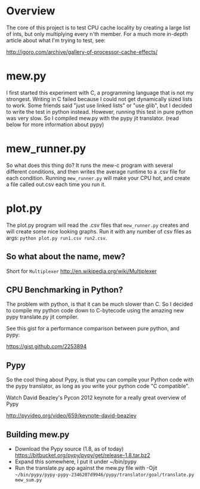 # Overview
The core of this project is to test CPU cache locality by creating a large
list of ints, but only multiplying every n'th member. For a much more 
in-depth article about what I'm trying to test, see:    

http://igoro.com/archive/gallery-of-processor-cache-effects/

# mew.py
I first started this experiment with C, a programming language that is not
my strongest. Writing in C failed because I could not get dynamically sized
lists to work. Some friends said "just use linked lists" or "use glib", but
I decided to write the test in python instead. However, running this test in
pure python was very slow. So I compiled mew.py with the pypy jit translator.
(read below for more information about pypy)

# mew_runner.py
So what does this thing do? It runs the mew-c program with several different 
conditions, and then writes the average runtime to a .csv file for each
condition. Running `mew_runner.py` will make your CPU hot, and create a 
file called out.csv each time you run it. 

# plot.py
The plot.py program will read the .csv files that `mew_runner.py` creates 
and will create some nice looking graphs. Run it with any number of csv files 
as args: `python plot.py run1.csv run2.csv`.

## So what about the name, mew? 
Short for `Multiplexer`
http://en.wikipedia.org/wiki/Multiplexer

## CPU Benchmarking in Python? 
The problem with python, is that it can be much slower than C. So I decided to
compile my python code down to C-bytecode using the amazing new pypy
translate.py jit compiler.

See this gist for a performance comparison between pure python, and pypy:

https://gist.github.com/2253894

## Pypy
So the cool thing about Pypy, is that you can compile your Python code with
the pypy translator, as long as you write your python code "C compatible".

Watch David Beazley's Pycon 2012 keynote for a really great overview of Pypy

http://pyvideo.org/video/659/keynote-david-beazley

## Building mew.py
* Download the Pypy source (1.8, as of today) https://bitbucket.org/pypy/pypy/get/release-1.8.tar.bz2
* Expand this somewhere, I put it under ~/bin/pypy
* Run the translate.py app against the mew.py file with -Ojit
`~/bin/pypy/pypy-pypy-2346207d9946/pypy/translator/goal/translate.py mew_sum.py`


